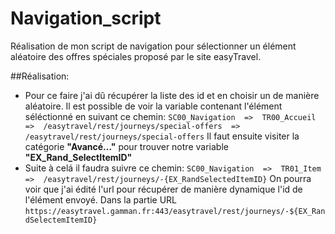 # Navigation_script

Réalisation de mon script de navigation pour sélectionner un élément aléatoire des offres spéciales proposé par le site easyTravel.

##Réalisation:
- Pour ce faire j'ai dû récupérer la liste des id et en choisir un de manière aléatoire. Il est possible de voir la variable contenant l'élément séléctionné en suivant ce chemin:
  ``SC00_Navigation  =>  TR00_Accueil  =>  /easytravel/rest/journeys/special-offers  =>  /easytravel/rest/journeys/special-offers``
  Il faut ensuite visiter la catégorie **"Avancé..."** pour trouver notre variable **"EX_Rand_SelectItemID"**
- Suite à celá il faudra suivre ce chemin:
  ``SC00_Navigation  =>  TR01_Item  =>  /easytravel/rest/journeys/-{EX_RandSelectedItemID}``
  On pourra voir que j'ai édité l'url pour récupérer de manière dynamique l'id de l'élément envoyé. Dans la partie URL
  ``https://easytravel.gamman.fr:443/easytravel/rest/journeys/-${EX_RandSelectemItemID}``

